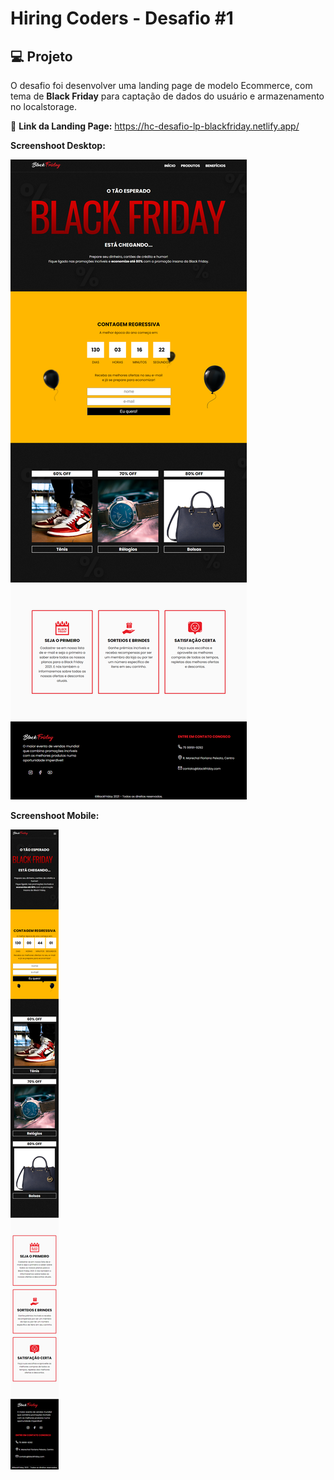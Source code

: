 # Hiring Coders - Desafio #1

## 💻 **Projeto**

O desafio foi desenvolver uma landing page de modelo Ecommerce, com tema de **Black Friday** para captação de dados do usuário e armazenamento no localstorage.

🔗 **Link da Landing Page:** https://hc-desafio-lp-blackfriday.netlify.app/

**Screenshoot Desktop:** <br>

![Landing Page BlackFriday](assets/desktop-screenshoot.png 'Landing Page BlackFriday')

**Screenshoot Mobile:** <br>

![Landing Page BlackFriday](assets/mobile-screenshoot.png 'Landing Page BlackFriday')
